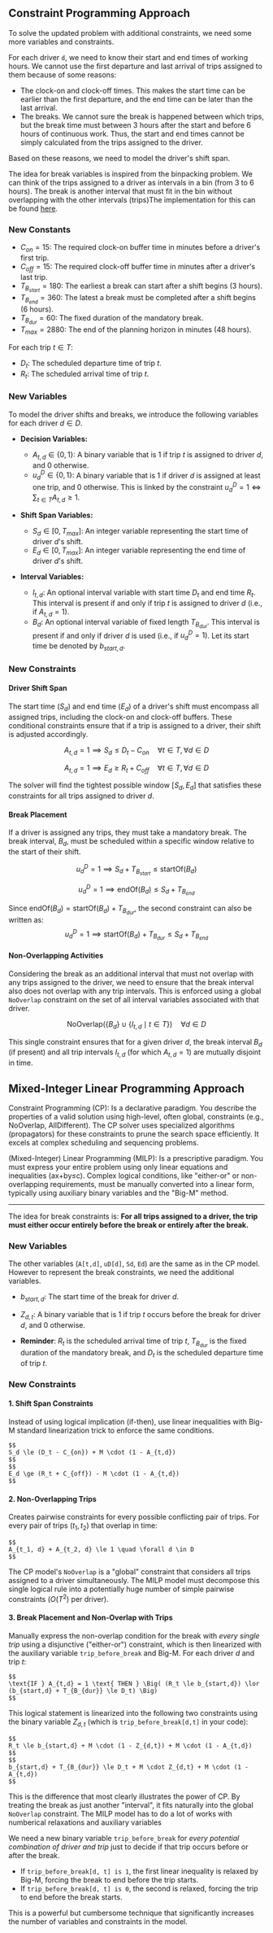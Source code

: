 

## Constraint Programming Approach

To solve the updated problem with additional constraints, we need some more variables and constraints.

For each driver `d`, we need to know their start and end times of working hours. We cannot use the first departure and last arrival of trips assigned to them because of some reasons:
- The clock-on and clock-off times. This makes the start time can be earlier than the first departure, and the end time can be later than the last arrival.
- The breaks. We cannot sure the break is happened between which trips, but the break time must between 3 hours after the start and before 6 hours of continuous work. Thus, the start and end times cannot be simply calculated from the trips assigned to the driver.

Based on these reasons, we need to model the driver's shift span. 

The idea for break variables is inspired from the binpacking problem. We can think of the trips assigned to a driver as intervals in a bin (from 3 to 6 hours). The break is another interval that must fit in the bin without overlapping with the other intervals (trips)The implementation for this can be found [here](src/solve_cp_minmax_optimized.py).

### New Constants

* $C_{on} = 15$: The required clock-on buffer time in minutes before a driver's first trip.
* $C_{off} = 15$: The required clock-off buffer time in minutes after a driver's last trip.
* $T_{B_{start}} = 180$: The earliest a break can start after a shift begins (3 hours).
* $T_{B_{end}} = 360$: The latest a break must be completed after a shift begins (6 hours).
* $T_{B_{dur}} = 60$: The fixed duration of the mandatory break.
* $T_{max} = 2880$: The end of the planning horizon in minutes (48 hours).

For each trip $t \in T$:
* $D_t$: The scheduled departure time of trip $t$.
* $R_t$: The scheduled arrival time of trip $t$.

### New Variables

To model the driver shifts and breaks, we introduce the following variables for each driver $d \in D$.

* **Decision Variables:**
    * $A_{t,d} \in \{0, 1\}$: A binary variable that is 1 if trip $t$ is assigned to driver $d$, and 0 otherwise.
    * $u^D_d \in \{0, 1\}$: A binary variable that is 1 if driver $d$ is assigned at least one trip, and 0 otherwise. This is linked by the constraint $u^D_d = 1 \iff \sum_{t \in T} A_{t,d} \ge 1$.

* **Shift Span Variables:**
    * $S_d \in [0, T_{max}]$: An integer variable representing the start time of driver $d$'s shift.
    * $E_d \in [0, T_{max}]$: An integer variable representing the end time of driver $d$'s shift.

* **Interval Variables:**
    * $I_{t,d}$: An optional interval variable with start time $D_t$ and end time $R_t$. This interval is present if and only if trip $t$ is assigned to driver $d$ (i.e., if $A_{t,d} = 1$).
    * $B_d$: An optional interval variable of fixed length $T_{B_{dur}}$. This interval is present if and only if driver $d$ is used (i.e., if $u^D_d = 1$). Let its start time be denoted by $b_{start,d}$.


### New Constraints
#### Driver Shift Span

The start time ($S_d$) and end time ($E_d$) of a driver's shift must encompass all assigned trips, including the clock-on and clock-off buffers. These conditional constraints ensure that if a trip is assigned to a driver, their shift is adjusted accordingly.

$$A_{t,d} = 1 \implies S_d \le D_t - C_{on} \quad \forall t \in T, \forall d \in D$$

$$A_{t,d} = 1 \implies E_d \ge R_t + C_{off} \quad \forall t \in T, \forall d \in D$$

The solver will find the tightest possible window $[S_d, E_d]$ that satisfies these constraints for all trips assigned to driver $d$.

####  Break Placement

If a driver is assigned any trips, they must take a mandatory break. The break interval, $B_d$, must be scheduled within a specific window relative to the start of their shift.

$$u^D_d = 1 \implies S_d + T_{B_{start}} \le \text{startOf}(B_d)$$

$$u^D_d = 1 \implies \text{endOf}(B_d) \le S_d + T_{B_{end}}$$

Since $\text{endOf}(B_d) = \text{startOf}(B_d) + T_{B_{dur}}$, the second constraint can also be written as:
$$u^D_d = 1 \implies \text{startOf}(B_d) + T_{B_{dur}} \le S_d + T_{B_{end}}$$

#### Non-Overlapping Activities

Considering the break as an additional interval that must not overlap with any trips assigned to the driver, we need to ensure that the break interval also does not overlap with any trip intervals. This is enforced using a global `NoOverlap` constraint on the set of all interval variables associated with that driver.

$$\text{NoOverlap}\Big( \{B_d\} \cup \{ I_{t,d} \mid t \in T \} \Big) \quad \forall d \in D$$

This single constraint ensures that for a given driver $d$, the break interval $B_d$ (if present) and all trip intervals $I_{t,d}$ (for which $A_{t,d}=1$) are mutually disjoint in time.



## Mixed-Integer Linear Programming Approach


Constraint Programming (CP): Is a declarative paradigm. You describe the properties of a valid solution using high-level, often global, constraints (e.g., NoOverlap, AllDifferent). The CP solver uses specialized algorithms (propagators) for these constraints to prune the search space efficiently. It excels at complex scheduling and sequencing problems.

(Mixed-Integer) Linear Programming (MILP): Is a prescriptive paradigm. You must express your entire problem using only linear equations and inequalities (ax+by≤c). Complex logical conditions, like "either-or" or non-overlapping requirements, must be manually converted into a linear form, typically using auxiliary binary variables and the "Big-M" method.

--- 

The idea for break constraints is:
**For all trips assigned to a driver, the trip must either occur entirely before the break or entirely after the break.**

### New Variables

The other variables (`A[t,d]`, `uD[d]`, `Sd`, `Ed`) are the same as in the CP model. However to represent the break constraints, we need the additional variables.
* $b_{start,d}$: The start time of the break for driver $d$.
* $Z_{d,t}$: A binary variable that is 1 if trip $t$ occurs before the break for driver $d$, and 0 otherwise. 

* **Reminder**: $R_t$ is the scheduled arrival time of trip $t$, $T_{B_{dur}}$ is the fixed duration of the mandatory break, and $D_t$ is the scheduled departure time of trip $t$.

### New Constraints

#### 1. Shift Span Constraints

Instead of using logical implication (if-then), use linear inequalities with Big-M standard linearization trick to enforce the same conditions.

    $$
    S_d \le (D_t - C_{on}) + M \cdot (1 - A_{t,d})
    $$
    $$
    E_d \ge (R_t + C_{off}) - M \cdot (1 - A_{t,d})
    $$

#### 2. Non-Overlapping Trips

Creates pairwise constraints for every possible conflicting pair of trips. For every pair of trips $(t_1, t_2)$ that overlap in time:

    $$
    A_{t_1, d} + A_{t_2, d} \le 1 \quad \forall d \in D
    $$

The CP model's `NoOverlap` is a "global" constraint that considers all trips assigned to a driver simultaneously. The MILP model must decompose this single logical rule into a potentially huge number of simple pairwise constraints ($O(T^2)$ per driver). 

#### 3. Break Placement and Non-Overlap with Trips



Manually express the non-overlap condition for the break with *every single trip* using a disjunctive ("either-or") constraint, which is then linearized with the auxiliary variable `trip_before_break` and Big-M.
For each driver $d$ and trip $t$:

    $$
    \text{IF } A_{t,d} = 1 \text{ THEN } \Big( (R_t \le b_{start,d}) \lor (b_{start,d} + T_{B_{dur}} \le D_t) \Big)
    $$

This logical statement is linearized into the following two constraints using the binary variable $Z_{d,t}$ (which is `trip_before_break[d,t]` in your code):

    $$
    R_t \le b_{start,d} + M \cdot (1 - Z_{d,t}) + M \cdot (1 - A_{t,d})
    $$   
    $$
    b_{start,d} + T_{B_{dur}} \le D_t + M \cdot Z_{d,t} + M \cdot (1 - A_{t,d})
    $$

This is the difference that most clearly illustrates the power of CP. By treating the break as just another "interval", it fits naturally into the global `NoOverlap` constraint. The MILP model has to do a lot of works with numberical relaxations and auxiliary variables

We need a new binary variable `trip_before_break` for *every potential combination of driver and trip* just to decide if that trip occurs before or after the break. 
- If `trip_before_break[d, t] is 1`, the first linear inequality is relaxed by Big-M, forcing the break to end before the trip starts. 
- If `trip_before_break[d, t] is 0`, the second is relaxed, forcing the trip to end before the break starts. 

This is a powerful but cumbersome technique that significantly increases the number of variables and constraints in the model.


